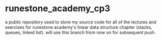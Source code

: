 # runestone_academy_cp3
a public repository used to store my source code for all of the lectures and exercises for runestone academy's linear data structure chapter (stacks, queues, linked list). will use this branch from now on for subsequent push.
